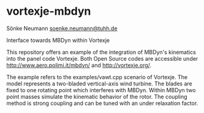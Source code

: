 vortexje-mbdyn
==============

Sönke Neumann	<soenke.neumann@tuhh.de>

Interface towards MBDyn within Vortexje

This repository offers an example of the integration of MBDyn's kinematics into the panel code Vortexje. Both Open Source codes are accessible under http://www.aero.polimi.it/mbdyn/ and http://vortexje.org/.

The example refers to the examples/vawt.cpp scenario of Vortexje. The model represents a two-bladed vertical-axis wind turbine. The blades are fixed to one rotating point which interferes with MBDyn. Within MBDyn two point masses simulate the kinematic behavior of the rotor. 
The coupling method is strong coupling and can be tuned with an under relaxation factor.

